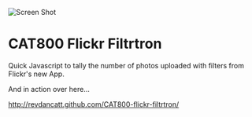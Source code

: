 ![Screen Shot](http://cattopus23.com/img/panel-CAT800.jpg)

CAT800 Flickr Filtrtron
=======================

Quick Javascript to tally the number of photos uploaded with filters from Flickr's new App.

And in action over here...

http://revdancatt.github.com/CAT800-flickr-filtrtron/